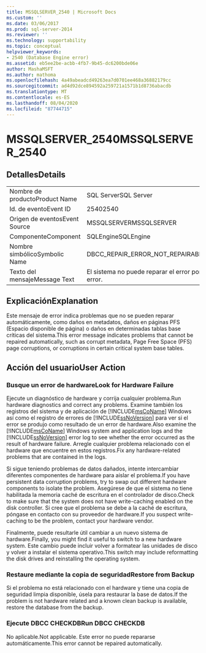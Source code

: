 ```yaml
---
title: MSSQLSERVER_2540 | Microsoft Docs
ms.custom: ''
ms.date: 03/06/2017
ms.prod: sql-server-2014
ms.reviewer: ''
ms.technology: supportability
ms.topic: conceptual
helpviewer_keywords:
- 2540 (Database Engine error)
ms.assetid: eb5ee2be-acbb-4fb7-9b45-dc6200bde06e
author: MashaMSFT
ms.author: mathoma
ms.openlocfilehash: 4a49abeadcd49263ea7d0701ee468a36882179cc
ms.sourcegitcommit: ad4d92dce894592a259721a1571b1d8736abacdb
ms.translationtype: MT
ms.contentlocale: es-ES
ms.lasthandoff: 08/04/2020
ms.locfileid: "87744715"
---
```

# <a name="mssqlserver_2540"></a><span data-ttu-id="b782c-102">MSSQLSERVER_2540</span><span class="sxs-lookup"><span data-stu-id="b782c-102">MSSQLSERVER_2540</span></span>
    
## <a name="details"></a><span data-ttu-id="b782c-103">Detalles</span><span class="sxs-lookup"><span data-stu-id="b782c-103">Details</span></span>  
  
|||  
|-|-|  
|<span data-ttu-id="b782c-104">Nombre de producto</span><span class="sxs-lookup"><span data-stu-id="b782c-104">Product Name</span></span>|<span data-ttu-id="b782c-105">SQL Server</span><span class="sxs-lookup"><span data-stu-id="b782c-105">SQL Server</span></span>|  
|<span data-ttu-id="b782c-106">Id. de evento</span><span class="sxs-lookup"><span data-stu-id="b782c-106">Event ID</span></span>|<span data-ttu-id="b782c-107">2540</span><span class="sxs-lookup"><span data-stu-id="b782c-107">2540</span></span>|  
|<span data-ttu-id="b782c-108">Origen de eventos</span><span class="sxs-lookup"><span data-stu-id="b782c-108">Event Source</span></span>|<span data-ttu-id="b782c-109">MSSQLSERVER</span><span class="sxs-lookup"><span data-stu-id="b782c-109">MSSQLSERVER</span></span>|  
|<span data-ttu-id="b782c-110">Componente</span><span class="sxs-lookup"><span data-stu-id="b782c-110">Component</span></span>|<span data-ttu-id="b782c-111">SQLEngine</span><span class="sxs-lookup"><span data-stu-id="b782c-111">SQLEngine</span></span>|  
|<span data-ttu-id="b782c-112">Nombre simbólico</span><span class="sxs-lookup"><span data-stu-id="b782c-112">Symbolic Name</span></span>|<span data-ttu-id="b782c-113">DBCC_REPAIR_ERROR_NOT_REPAIRABLE</span><span class="sxs-lookup"><span data-stu-id="b782c-113">DBCC_REPAIR_ERROR_NOT_REPAIRABLE</span></span>|  
|<span data-ttu-id="b782c-114">Texto del mensaje</span><span class="sxs-lookup"><span data-stu-id="b782c-114">Message Text</span></span>|<span data-ttu-id="b782c-115">El sistema no puede reparar el error por sí solo.</span><span class="sxs-lookup"><span data-stu-id="b782c-115">The system cannot self repair this error.</span></span>|  
  
## <a name="explanation"></a><span data-ttu-id="b782c-116">Explicación</span><span class="sxs-lookup"><span data-stu-id="b782c-116">Explanation</span></span>  
 <span data-ttu-id="b782c-117">Este mensaje de error indica problemas que no se pueden reparar automáticamente, como daños en metadatos, daños en páginas PFS (Espacio disponible de página) o daños en determinadas tablas base críticas del sistema.</span><span class="sxs-lookup"><span data-stu-id="b782c-117">This error message indicates problems that cannot be repaired automatically, such as corrupt metadata, Page Free Space (PFS) page corruptions, or corruptions in certain critical system base tables.</span></span>  
  
## <a name="user-action"></a><span data-ttu-id="b782c-118">Acción del usuario</span><span class="sxs-lookup"><span data-stu-id="b782c-118">User Action</span></span>  
  
### <a name="look-for-hardware-failure"></a><span data-ttu-id="b782c-119">Busque un error de hardware</span><span class="sxs-lookup"><span data-stu-id="b782c-119">Look for Hardware Failure</span></span>  
 <span data-ttu-id="b782c-120">Ejecute un diagnóstico de hardware y corrija cualquier problema.</span><span class="sxs-lookup"><span data-stu-id="b782c-120">Run hardware diagnostics and correct any problems.</span></span> <span data-ttu-id="b782c-121">Examine también los registros del sistema y de aplicación de [!INCLUDE[msCoName](../../includes/msconame-md.md)] Windows así como el registro de errores de [!INCLUDE[ssNoVersion](../../includes/ssnoversion-md.md)] para ver si el error se produjo como resultado de un error de hardware.</span><span class="sxs-lookup"><span data-stu-id="b782c-121">Also examine the [!INCLUDE[msCoName](../../includes/msconame-md.md)] Windows system and application logs and the [!INCLUDE[ssNoVersion](../../includes/ssnoversion-md.md)] error log to see whether the error occurred as the result of hardware failure.</span></span> <span data-ttu-id="b782c-122">Arregle cualquier problema relacionado con el hardware que encuentre en estos registros.</span><span class="sxs-lookup"><span data-stu-id="b782c-122">Fix any hardware-related problems that are contained in the logs.</span></span>  
  
 <span data-ttu-id="b782c-123">Si sigue teniendo problemas de datos dañados, intente intercambiar diferentes componentes de hardware para aislar el problema.</span><span class="sxs-lookup"><span data-stu-id="b782c-123">If you have persistent data corruption problems, try to swap out different hardware components to isolate the problem.</span></span> <span data-ttu-id="b782c-124">Asegúrese de que el sistema no tiene habilitada la memoria caché de escritura en el controlador de disco.</span><span class="sxs-lookup"><span data-stu-id="b782c-124">Check to make sure that the system does not have write-caching enabled on the disk controller.</span></span> <span data-ttu-id="b782c-125">Si cree que el problema se debe a la caché de escritura, póngase en contacto con su proveedor de hardware.</span><span class="sxs-lookup"><span data-stu-id="b782c-125">If you suspect write-caching to be the problem, contact your hardware vendor.</span></span>  
  
 <span data-ttu-id="b782c-126">Finalmente, puede resultarle útil cambiar a un nuevo sistema de hardware.</span><span class="sxs-lookup"><span data-stu-id="b782c-126">Finally, you might find it useful to switch to a new hardware system.</span></span> <span data-ttu-id="b782c-127">Este cambio puede incluir volver a formatear las unidades de disco y volver a instalar el sistema operativo.</span><span class="sxs-lookup"><span data-stu-id="b782c-127">This switch may include reformatting the disk drives and reinstalling the operating system.</span></span>  
  
### <a name="restore-from-backup"></a><span data-ttu-id="b782c-128">Restaure mediante la copia de seguridad</span><span class="sxs-lookup"><span data-stu-id="b782c-128">Restore from Backup</span></span>  
 <span data-ttu-id="b782c-129">Si el problema no está relacionado con el hardware y tiene una copia de seguridad limpia disponible, úsela para restaurar la base de datos.</span><span class="sxs-lookup"><span data-stu-id="b782c-129">If the problem is not hardware related and a known clean backup is available, restore the database from the backup.</span></span>  
  
### <a name="run-dbcc-checkdb"></a><span data-ttu-id="b782c-130">Ejecute DBCC CHECKDB</span><span class="sxs-lookup"><span data-stu-id="b782c-130">Run DBCC CHECKDB</span></span>  
 <span data-ttu-id="b782c-131">No aplicable.</span><span class="sxs-lookup"><span data-stu-id="b782c-131">Not applicable.</span></span> <span data-ttu-id="b782c-132">Este error no puede repararse automáticamente.</span><span class="sxs-lookup"><span data-stu-id="b782c-132">This error cannot be repaired automatically.</span></span>  
  
  
